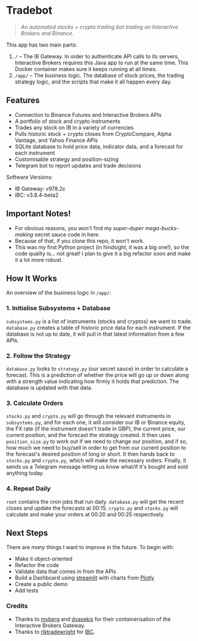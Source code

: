 # Tradebot
> *An automated stocks + crypto trading bot trading on Interactive Brokers and Binance.*

This app has two main parts:
1. `/` – The IB Gateway. In order to authenticate API calls to its servers, Interactive Brokers requires this Java app to run at the same time. This Docker container makes sure it keeps running at all times.
2. `/app/` – The business logic. The database of stock prices, the trading strategy logic, and the scripts that make it all happen every day.

## Features
* Connection to Binance Futures and Interactive Brokers APIs
* A portfolio of stock and crypto instruments
* Trades any stock on IB in a variety of currencies
* Pulls historic stock + crypto closes from CryptoCompare, Alpha Vantage, and Yahoo Finance APIs
* SQLite database to hold price data, indicator data, and a forecast for each instrument
* Customisable strategy and position-sizing
* Telegram bot to report updates and trade decisions

Software Versions:
* IB Gateway: v978.2c
* IBC: v3.8.4-beta2

## Important Notes!

- For obvious reasons, you won't find my *super-duper mega-bucks-making* secret sauce code in here.
- Because of that, if you clone this repo, it won't work.
- This was my first Python project (in hindsight, it was a big one!), so the code quality is... not great! I plan to give it a big refactor soon and make it a lot more robust.

## How It Works
An overview of the business logic in `/app/`:
### 1. Initialise Subsystems + Database
`subsystems.py` is a list of instruments (stocks and cryptos) we want to trade. `database.py` creates a table of historic price data for each instrument. If the database is not up to date, it will pull in that latest information from a few APIs.

### 2. Follow the Strategy
`database.py` looks to `strategy.py` (our secret sauce) in order to calculate a forecast. This is a prediction of whether the price will go up or down along with a strength value indicating how firmly it holds that prediction. The database is updated with that data.

### 3. Calculate Orders
`stocks.py` and `crypto.py` will go through the relevant instruments in `subsystems.py`, and for each one, it will consider our IB or Binance equity, the FX rate (if the instrument doesn't trade in GBP), the current price, our current position, and the forecast the strategy created. It then uses `position_size.py` to work out if we need to change our position, and if so, how much we need to buy/sell in order to get from our current position to the forecast's desired position of long or short. It then hands back to `stocks.py` and `crypto.py`, which will make the necessary orders. Finally, it sends us a Telegram message letting us know what/if it's bought and sold anything today.

### 4. Repeat Daily
`root` contains the cron jobs that run daily. `database.py` will get the recent closes and update the forecasts at 00:15. `crypto.py` and `stocks.py` will calculate and make your orders at 00:20 and 00:25 respectively.


## Next Steps
There are *many* things I want to improve in the future. To begin with:
- Make it object-oriented
- Refactor the code
- Validate data that comes in from the APIs
- Build a Dashboard using [streamlit](https://streamlit.io/) with charts from [Plotly](https://plotly.com/)
- Create a public demo
- Add tests

### Credits
- Thanks to [mvberg](https://github.com/mvberg/ib-gateway-docker) and [dvasekis](https://github.com/dvasdekis/ib-gateway-docker-gcp) for their containerisation of the Interactive Brokers Gateway.
- Thanks to [rlktradewright](https://github.com/rlktradewright) for [IBC](https://github.com/IbcAlpha/IBC).

